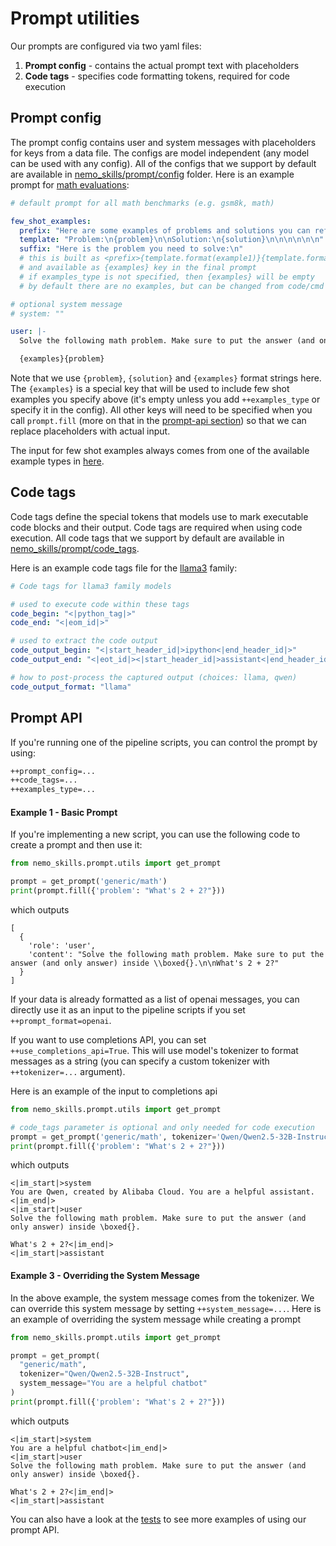 # Prompt utilities

Our prompts are configured via two yaml files:

1. **Prompt config** - contains the actual prompt text with placeholders
2. **Code tags** - specifies code formatting tokens, required for code execution


## Prompt config

The prompt config contains user and system messages with placeholders for keys from a data file.
The configs are model independent (any model can be used with any config).
All of the configs that we support by default are available in
[nemo_skills/prompt/config](https://github.com/NVIDIA/NeMo-Skills/tree/main/nemo_skills/prompt/config)
folder. Here is an example prompt for
[math evaluations](https://github.com/NVIDIA/NeMo-Skills/tree/main/nemo_skills/prompt/config/generic/math.yaml):

```yaml
# default prompt for all math benchmarks (e.g. gsm8k, math)

few_shot_examples:
  prefix: "Here are some examples of problems and solutions you can refer to.\n\n"
  template: "Problem:\n{problem}\n\nSolution:\n{solution}\n\n\n\n\n\n"
  suffix: "Here is the problem you need to solve:\n"
  # this is built as <prefix>{template.format(example1)}{template.format(example2)}...{template.format(exampleN)}<suffix>
  # and available as {examples} key in the final prompt
  # if examples_type is not specified, then {examples} will be empty
  # by default there are no examples, but can be changed from code/cmd

# optional system message
# system: ""

user: |-
  Solve the following math problem. Make sure to put the answer (and only answer) inside \boxed{{}}.

  {examples}{problem}
```

Note that we use `{problem}`, `{solution}` and `{examples}` format strings here. The `{examples}` is a special
key that will be used to include few shot examples you specify above (it's empty unless you add `++examples_type` or
specify it in the config).
All other keys will need to be specified when you call `prompt.fill`
(more on that in the [prompt-api section](#prompt-api)) so that we can replace placeholders with actual input.

The input for few shot examples always comes from one of the available example types in
[here](https://github.com/NVIDIA/NeMo-Skills/tree/main/nemo_skills/prompt/few_shot_examples/__init__.py).


## Code tags

Code tags define the special tokens that models use to mark executable code blocks and their output. Code tags are required when using code execution.
All code tags that we support by default are available in
[nemo_skills/prompt/code_tags](https://github.com/NVIDIA/NeMo-Skills/tree/main/nemo_skills/prompt/code_tags).

Here is an example code tags file for the [llama3](https://github.com/NVIDIA/NeMo-Skills/tree/main/nemo_skills/prompt/code_tags/llama3.yaml) family:

```yaml
# Code tags for llama3 family models

# used to execute code within these tags
code_begin: "<|python_tag|>"
code_end: "<|eom_id|>"

# used to extract the code output
code_output_begin: "<|start_header_id|>ipython<|end_header_id|>"
code_output_end: "<|eot_id|><|start_header_id|>assistant<|end_header_id|>"

# how to post-process the captured output (choices: llama, qwen)
code_output_format: "llama"
```

## Prompt API

If you're running one of the pipeline scripts, you can control the prompt by using:

```bash
++prompt_config=...
++code_tags=...
++examples_type=...
```

#### Example 1 - Basic Prompt

If you're implementing a new script, you can use the following code to create a prompt and then use it:

```python
from nemo_skills.prompt.utils import get_prompt

prompt = get_prompt('generic/math')
print(prompt.fill({'problem': "What's 2 + 2?"}))
```

which outputs

```python-console
[
  {
    'role': 'user',
    'content': "Solve the following math problem. Make sure to put the answer (and only answer) inside \\boxed{}.\n\nWhat's 2 + 2?"
  }
]
```


If your data is already formatted as a list of openai messages, you can directly use it as an input to the pipeline scripts
if you set `++prompt_format=openai`.

If you want to use completions API, you can set `++use_completions_api=True`. This will use model's tokenizer to format
messages as a string (you can specify a custom tokenizer with `++tokenizer=...` argument).

Here is an example of the input to completions api

```python
from nemo_skills.prompt.utils import get_prompt

# code_tags parameter is optional and only needed for code execution
prompt = get_prompt('generic/math', tokenizer='Qwen/Qwen2.5-32B-Instruct')
print(prompt.fill({'problem': "What's 2 + 2?"}))
```

which outputs

```python-console
<|im_start|>system
You are Qwen, created by Alibaba Cloud. You are a helpful assistant.<|im_end|>
<|im_start|>user
Solve the following math problem. Make sure to put the answer (and only answer) inside \boxed{}.

What's 2 + 2?<|im_end|>
<|im_start|>assistant
```

#### Example 3 - Overriding the System Message

In the above example, the system message comes from the tokenizer. We can override this system message by setting `++system_message=...`. Here is an example of overriding the system message while creating a prompt

```python
from nemo_skills.prompt.utils import get_prompt

prompt = get_prompt(
  "generic/math",
  tokenizer="Qwen/Qwen2.5-32B-Instruct",
  system_message="You are a helpful chatbot"
)
print(prompt.fill({'problem': "What's 2 + 2?"}))
```

which outputs

```python-console
<|im_start|>system
You are a helpful chatbot<|im_end|>
<|im_start|>user
Solve the following math problem. Make sure to put the answer (and only answer) inside \boxed{}.

What's 2 + 2?<|im_end|>
<|im_start|>assistant
```


You can also have a look at the [tests](https://github.com/NVIDIA/NeMo-Skills/tree/main/tests/test_prompts.py) to see more examples of using our prompt API.
